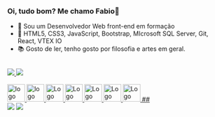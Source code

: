 ### Oi, tudo bom? Me chamo Fabio👋 


- 🔭 Sou um Desenvolvedor Web front-end em formação
- 🌱 HTML5, CSS3, JavaScript, Bootstrap, MIcrosoft SQL Server, Git, React, VTEX IO
- 📚 Gosto de ler, tenho gosto por filosofia e artes em geral. 
<br>

<div>
   <a href="https://github.com/fabiosoares-silva">
   <img heigth="180em" src="https://github-readme-stats.vercel.app/api?username=fabiosoares-silva&show_icons=true&theme=tokyonight&include_all_comits-true&count_private=true"/>
   <img heigth="180em" src="https://github-readme-stats.vercel.app/api/top-langs/?username=fabiosoares-silva&layout=compact&langs_count=16&theme=tokyonight"/>
</div>

<div style="display: inline_block"><br>
  <img align "center" alt="logo Git" heigth="30" width="40" src= "https://git-scm.com/images/logos/downloads/Git-Icon-1788C.png" />
  <img align "center" alt="logo HTML" heigth="30" width="40" src="https://cdn.jsdelivr.net/gh/devicons/devicon/icons/html5/html5-original.svg" />
  <img align "center" alt="Logo CSS3" heigth="30" width="40" src="https://cdn.jsdelivr.net/gh/devicons/devicon/icons/css3/css3-original.svg" />
  <img align "center" alt="Logo JavaScript" heigth="30" width="40" src="https://cdn.jsdelivr.net/gh/devicons/devicon/icons/javascript/javascript-original.svg" />
  <img align "center" alt="Logo SQL-Server" heigth="30" width="40" src="https://www.freeiconspng.com/uploads/sql-server-icon-png-1.png"/>
  <img align "center" alt="Logo Bootstrap" heigth="30" width="40" src="https://cdn.jsdelivr.net/gh/devicons/devicon/icons/bootstrap/bootstrap-original.svg" />
  <img align "center" alt="Logo React" heigth="30" width="40" src="https://upload.wikimedia.org/wikipedia/commons/thumb/a/a7/React-icon.svg/2300px-React-icon.svg.png"
  <img align "center" alt="Logo VTEX" heigth="30" width="40" src="https://upload.wikimedia.org/wikipedia/commons/thumb/a/a9/VTEX_Logo.svg/1280px-VTEX_Logo.svg.png"
</div>
   ##
   <br>

<div>   
   <a href="https://www.linkedin.com/in/fabiosoaressilva" target="_blank"><img src="https://img.shields.io/badge/LinkedIn-0077B5?style=for-the-badge&logo=linkedin&logoColor=white" target="_blank"></a>
   <a href="mailto:fabiosores.soares@gmail.com" target="_blank"><img src="https://img.shields.io/badge/Gmail-D14836?style=for-the-badge&logo=gmail&logoColor=white"></a>  
</div>
